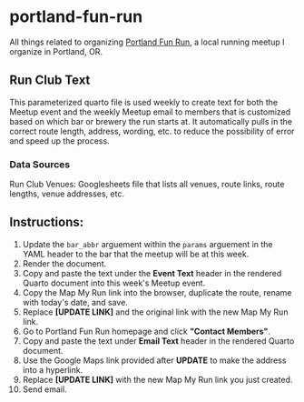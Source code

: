 # portland-fun-run
All things related to organizing [Portland Fun Run](https://www.meetup.com/portland-fun-run/), a local running meetup I organize in Portland, OR.  

## Run Club Text  
This parameterized quarto file is used weekly to create text for both the Meetup event and the weekly Meetup email to members that is customized based on which bar or brewery the run starts at. It automatically pulls in the correct route length, address, wording, etc. to reduce the possibility of error and speed up the process.     

### Data Sources  
Run Club Venues: Googlesheets file that lists all venues, route links, route lengths, venue addresses, etc. 

## Instructions:  
1.  Update the `bar_abbr` arguement within the `params` arguement in the YAML header to the bar that the meetup will be at this week.
2.  Render the document.
3.  Copy and paste the text under the **Event Text** header in the rendered Quarto document into this week's Meetup event.
4.  Copy the Map My Run link into the browser, duplicate the route, rename with today's date, and save.
5.  Replace **[UPDATE LINK]** and the original link with the new Map My Run link.
6.  Go to Portland Fun Run homepage and click **"Contact Members"**.
7.  Copy and paste the text under **Email Text** header in the rendered Quarto document.
8.  Use the Google Maps link provided after **UPDATE** to make the address into a hyperlink.
9.  Replace **[UPDATE LINK]** with the new Map My Run link you just created.
10.  Send email.

